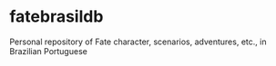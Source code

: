 # fatebrasildb
Personal repository of Fate character, scenarios, adventures, etc., in Brazilian Portuguese
